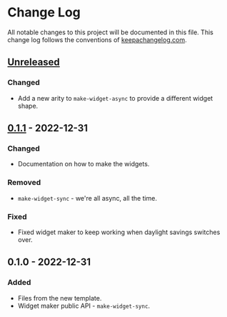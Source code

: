 # Change Log
All notable changes to this project will be documented in this file. This change log follows the conventions of [keepachangelog.com](http://keepachangelog.com/).

## [Unreleased]
### Changed
- Add a new arity to `make-widget-async` to provide a different widget shape.

## [0.1.1] - 2022-12-31
### Changed
- Documentation on how to make the widgets.

### Removed
- `make-widget-sync` - we're all async, all the time.

### Fixed
- Fixed widget maker to keep working when daylight savings switches over.

## 0.1.0 - 2022-12-31
### Added
- Files from the new template.
- Widget maker public API - `make-widget-sync`.

[Unreleased]: https://sourcehost.site/your-name/mockup/compare/0.1.1...HEAD
[0.1.1]: https://sourcehost.site/your-name/mockup/compare/0.1.0...0.1.1
